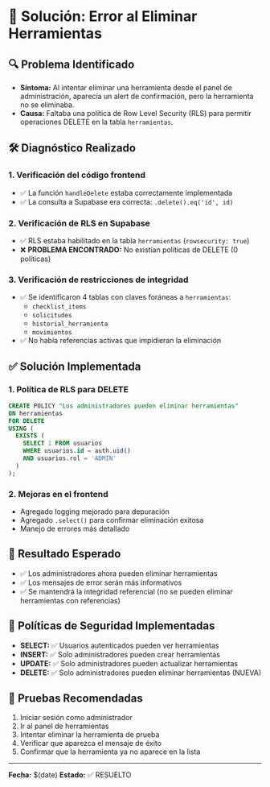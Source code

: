 # 🔧 Solución: Error al Eliminar Herramientas

## 🔍 Problema Identificado
- **Síntoma:** Al intentar eliminar una herramienta desde el panel de administración, aparecía un alert de confirmación, pero la herramienta no se eliminaba.
- **Causa:** Faltaba una política de Row Level Security (RLS) para permitir operaciones DELETE en la tabla `herramientas`.

## 🛠️ Diagnóstico Realizado

### 1. Verificación del código frontend
- ✅ La función `handleDelete` estaba correctamente implementada
- ✅ La consulta a Supabase era correcta: `.delete().eq('id', id)`

### 2. Verificación de RLS en Supabase
- ✅ RLS estaba habilitado en la tabla `herramientas` (`rowsecurity: true`)
- ❌ **PROBLEMA ENCONTRADO:** No existían políticas de DELETE (0 políticas)

### 3. Verificación de restricciones de integridad
- ✅ Se identificaron 4 tablas con claves foráneas a `herramientas`:
  - `checklist_items`
  - `solicitudes`
  - `historial_herramienta`
  - `movimientos`
- ✅ No había referencias activas que impidieran la eliminación

## ✅ Solución Implementada

### 1. Política de RLS para DELETE
```sql
CREATE POLICY "Los administradores pueden eliminar herramientas"
ON herramientas
FOR DELETE
USING (
  EXISTS (
    SELECT 1 FROM usuarios 
    WHERE usuarios.id = auth.uid() 
    AND usuarios.rol = 'ADMIN'
  )
);
```

### 2. Mejoras en el frontend
- Agregado logging mejorado para depuración
- Agregado `.select()` para confirmar eliminación exitosa
- Manejo de errores más detallado

## 🎯 Resultado Esperado
- ✅ Los administradores ahora pueden eliminar herramientas
- ✅ Los mensajes de error serán más informativos
- ✅ Se mantendrá la integridad referencial (no se pueden eliminar herramientas con referencias)

## 📝 Políticas de Seguridad Implementadas
- **SELECT:** ✅ Usuarios autenticados pueden ver herramientas
- **INSERT:** ✅ Solo administradores pueden crear herramientas
- **UPDATE:** ✅ Solo administradores pueden actualizar herramientas
- **DELETE:** ✅ Solo administradores pueden eliminar herramientas (NUEVA)

## 🔄 Pruebas Recomendadas
1. Iniciar sesión como administrador
2. Ir al panel de herramientas
3. Intentar eliminar la herramienta de prueba
4. Verificar que aparezca el mensaje de éxito
5. Confirmar que la herramienta ya no aparece en la lista

---
**Fecha:** $(date)
**Estado:** ✅ RESUELTO

